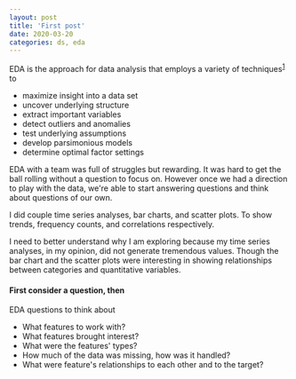 ```yaml
---
layout: post
title: 'First post'
date: 2020-03-20
categories: ds, eda
---
```


EDA is the approach for data analysis that employs a variety of techniques<sup>[1](https://www.itl.nist.gov/div898/handbook/eda/section1/eda11.htm)</sup> to
- maximize insight into a data set
- uncover underlying structure
- extract important variables
- detect outliers and anomalies
- test underlying assumptions
- develop parsimonious models
- determine optimal factor settings

EDA with a team was full of struggles but rewarding. It was hard to get the ball rolling without a question to focus on. However once we had a direction to play with the data, we're able to start answering questions and think about questions of our own.

I did couple time series analyses, bar charts, and scatter plots. To show trends, frequency counts, and correlations respectively.

I need to better understand why I am exploring because my time series analyses, in my opinion, did not generate tremendous values. Though the bar chart and the scatter plots were interesting in showing relationships between categories and quantitative variables.

#### First consider a question, then
EDA questions to think about
- What features to work with?
- What features brought interest?
- What were the features' types?
- How much of the data was missing, how was it handled?
- What were feature's relationships to each other and to the target?